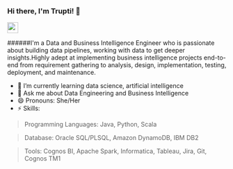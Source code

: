 ### Hi there, I'm Trupti! 👋
[<img src="https://www.flaticon.com/svg/static/icons/svg/174/174857.svg" width="25">](https://linkedin.com/in/truptinemade)


######I'm a Data and Business Intelligence Engineer who is passionate about building data pipelines, working with data to get deeper insights.Highly adept at implementing business intelligence projects end-to-end from requirement gathering to analysis, design, implementation, testing, deployment, and maintenance.

- 🌱 I’m currently learning data science, artificial intelligence
- 💬 Ask me about Data Engineering and Business Intelligence 
- 😄 Pronouns: She/Her
- ⚡ Skills:

> Programming Languages: Java, Python, Scala  

> Database: Oracle SQL/PLSQL, Amazon DynamoDB, IBM DB2  

> Tools: Cognos BI, Apache Spark, Informatica, Tableau, Jira, Git, Cognos TM1  
